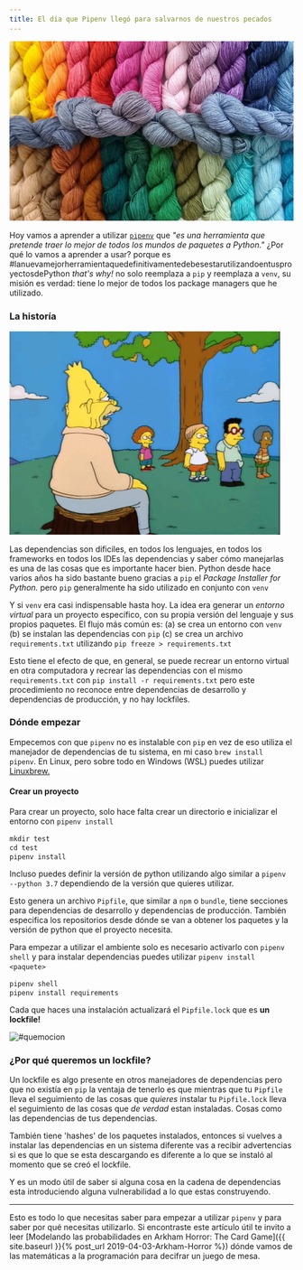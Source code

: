 ```yaml
---
title: El día que Pipenv llegó para salvarnos de nuestros pecados
---
```


![Lo enredadas que son las dependencias][yarn]

Hoy vamos a aprender a utilizar [`pipenv`](https://docs.pipenv.org/) que _"es una herramienta que pretende traer lo mejor de todos los mundos de paquetes a Python."_ ¿Por qué lo vamos a aprender a usar? porque es #lanuevamejorherramientaquedefinitivamentedebesestarutilizandoentusproyectosdePython _that's why!_ no solo reemplaza a `pip` y reemplaza a `venv`, su misión es verdad: tiene lo mejor de todos los package managers que he utilizado.

### La historía

![Somethings never change][lemontree]

Las dependencias son dificiles, en todos los lenguajes, en todos los frameworks en todos los IDEs las dependencias y saber cómo manejarlas es una de las cosas que es importante hacer bien. Python desde hace varios años ha sido bastante bueno gracias a `pip` el _Package Installer for Python._ pero `pip` generalmente ha sido utilizado en conjunto con `venv`

Y si `venv` era casi indispensable hasta hoy. La idea era generar un _entorno virtual_ para un proyecto específico, con su propia versión del lenguaje y sus propios paquetes. El flujo más común es: (a) se crea un entorno con `venv` (b) se instalan las dependencias con `pip` (c) se crea un archivo `requirements.txt` utilizando `pip freeze > requirements.txt`

Esto tiene el efecto de que, en general, se puede recrear un entorno virtual en otra computadora y recrear las dependencias con el mismo `requirements.txt` con `pip install -r requirements.txt` pero este procedimiento no reconoce entre dependencias de desarrollo y dependencias de producción, y no hay lockfiles.

### Dónde empezar

Empecemos con que `pipenv` no es instalable con `pip` en vez de eso utiliza el manejador de dependencias de tu sistema, en mi caso `brew install pipenv`. En Linux, pero sobre todo en Windows (WSL) puedes utilizar [Linuxbrew.](https://docs.brew.sh/Homebrew-on-Linux)

#### Crear un proyecto

Para crear un proyecto, solo hace falta crear un directorio e inicializar el entorno con `pipenv install`

```shell
mkdir test
cd test
pipenv install
```

Incluso puedes definir la versión de python utilizando algo similar a `pipenv --python 3.7` dependiendo de la versión que quieres utilizar.

Esto genera un archivo `Pipfile`, que similar a `npm` o `bundle`, tiene secciones para dependencias de desarrollo y dependencias de producción. También especifica los repositorios desde dónde se van a obtener los paquetes y la versión de python que el proyecto necesita.

Para empezar a utilizar el ambiente solo es necesario activarlo con `pipenv shell` y para instalar dependencias puedes utilizar `pipenv install <paquete>`

```shell
pipenv shell
pipenv install requirements
```

Cada que haces una instalación actualizará el `Pipfile.lock` que es **un lockfile!**

![#quemocion][quemocion]

### ¿Por qué queremos un lockfile?

Un lockfile es algo presente en otros manejadores de dependencias pero que no existía en `pip` la ventaja de tenerlo es que mientras que tu `Pipfile` lleva el seguimiento de las cosas que _quieres_ instalar tu `Pipfile.lock` lleva el seguimiento de las cosas que _de verdad_ estan instaladas. Cosas como las dependencias de tus dependencias.

También tiene 'hashes' de los paquetes instalados, entonces si vuelves a instalar las dependencias en un sistema diferente vas a recibir advertencias si es que lo que se esta descargando es diferente a lo que se instaló al momento que se creó el lockfile.

Y es un modo útil de saber si alguna cosa en la cadena de dependencias esta introduciendo alguna vulnerabilidad a lo que estas construyendo.

---

Esto es todo lo que necesitas saber para empezar a utilizar `pipenv` y para saber por qué necesitas utilizarlo. Si encontraste este artículo útil te invito a leer [Modelando las probabilidades en Arkham Horror: The Card Game]({{ site.baseurl }}{% post_url 2019-04-03-Arkham-Horror %}) dónde vamos de las matemáticas a la programación para decifrar un juego de mesa.

[yarn]: /assets/2019-06-17/yarn.jpg
[lemontree]: /assets/2019-06-17/lemontree.gif
[quemocion]: https://media.giphy.com/media/5VKbvrjxpVJCM/giphy.gif
